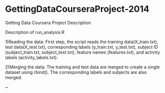 GettingDataCourseraProject-2014
===============================

Getting Data Coursera Project Description


Description of run_analysis.R

1)Reading the data: First step, the script reads the training data(X_train.txt), test data(X_test.txt), corresponding labels (y_train.txt, y_test.txt), subject ID (subject_train.txt, subject_test.txt), feature names (features.txt), and activity labels (activity_labels.txt).

2)Merging the data: The training and test data are merged to create a single dataset using rbind(). The corresponding labels and subjects are also merged. 

~     

